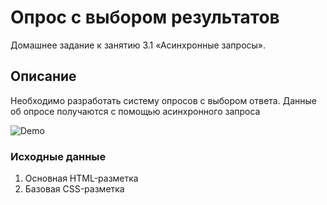 # Опрос с выбором результатов

Домашнее задание к занятию 3.1 «Асинхронные запросы».

## Описание 

Необходимо разработать систему опросов с выбором ответа. Данные об опросе
получаются с помощью асинхронного запроса

![Demo](./demo.gif)

### Исходные данные

1. Основная HTML-разметка
2. Базовая CSS-разметка
